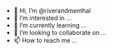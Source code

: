 - 👋 Hi, I’m @riverandmenthal
- 👀 I’m interested in ...
- 🌱 I’m currently learning ...
- 💞️ I’m looking to collaborate on ...
- 📫 How to reach me ...

<!---
riverandmenthal/riverandmenthal is a ✨ special ✨ repository because its `README.md` (this file) appears on your GitHub profile.
You can click the Preview link to take a look at your changes.
--->
